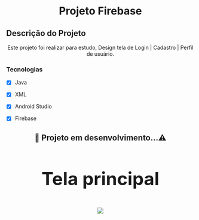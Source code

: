 <h1 align="center">Projeto Firebase</h1>


## Descrição do Projeto
<p align="center">Este projeto foi realizar para estudo, Design tela de Login | Cadastro | Perfil de usuário.</p>

### Tecnologias

- [x] Java
- [x] XML
- [x] Android Studio
- [x] Firebase


<h2 align="center"> 
	 🚀 Projeto em desenvolvimento...⚠️
</h4>


<h3 align="center" style="font-size: 3rem";>Tela principal</h3>

<p align="center">
<img src="https://user-images.githubusercontent.com/79487813/149042245-3cf4389e-bf95-4381-877f-4cac37770afb.gif"/>
</P>

